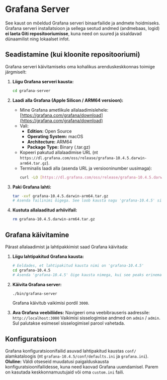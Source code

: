 # Grafana Server

See kaust on mõeldud Grafana serveri binaarfailide ja andmete hoidmiseks. Grafana serveri installatsioon ja sellega seotud andmed (andmebaas, logid) **ei laeta Giti repositooriumisse**, kuna need on suured ja sisaldavad dünaamilist ning lokaalset infot.

## Seadistamine (kui kloonite repositooriumi)

Grafana serveri käivitamiseks oma kohalikus arenduskeskkonnas toimige järgmiselt:

1.  **Liigu Grafana serveri kausta:**
    ```bash
    cd grafana-server
    ```

2.  **Laadi alla Grafana (Apple Silicon / ARM64 versioon):**
    * Mine Grafana ametlikule allalaadimislehele: [https://grafana.com/grafana/download](https://grafana.com/grafana/download)
    * Vali:
        * **Edition:** Open Source
        * **Operating System:** macOS
        * **Architecture:** ARM64
        * **Package Type:** Binary (.tar.gz)
    * Kopeeri pakutud allalaadimise URL (nt `https://dl.grafana.com/oss/release/grafana-10.4.5.darwin-arm64.tar.gz`).
    * Terminalis laadi alla (asenda URL ja versiooninumber uusimaga):
        ```bash
        curl -LO [https://dl.grafana.com/oss/release/grafana-10.4.5.darwin-arm64.tar.gz](https://dl.grafana.com/oss/release/grafana-10.4.5.darwin-arm64.tar.gz)
        ```

3.  **Paki Grafana lahti:**
    ```bash
    tar -xvf grafana-10.4.5.darwin-arm64.tar.gz
    # Asenda failinimi õigega. See loob kausta nagu 'grafana-10.4.5' siia kausta.
    ```

4.  **Kustuta allalaaditud arhiivifail:**
    ```bash
    rm grafana-10.4.5.darwin-arm64.tar.gz
    ```

## Grafana käivitamine

Pärast allalaadimist ja lahtipakkimist saad Grafana käivitada:

1.  **Liigu lahtipakitud Grafana kausta:**
    ```bash
    # Eeldades, et lahtipakitud kausta nimi on 'grafana-10.4.5'
    cd grafana-10.4.5
    # Asenda 'grafana-10.4.5' õige kausta nimega, kui see peaks erinema.
    ```

2.  **Käivita Grafana server:**
    ```bash
    ./bin/grafana-server
    ```
    Grafana käivitub vaikimisi pordil `3000`.

3.  **Ava Grafana veebiliides:**
    Navigeeri oma veebibrauseris aadressile: `http://localhost:3000`
    Vaikimisi sisselogimise andmed on `admin` / `admin`. Sul palutakse esimesel sisselogimisel parool vahetada.

## Konfiguratsioon

Grafana konfiguratsioonifailid asuvad lahtipakitud kaustas `conf/` alamkataloogis (nt `grafana-10.4.5/conf/defaults.ini` ja `grafana.ini`).
**Oluline:** Väldi otseseid muudatusi paigalduskausta konfiguratsioonifailidesse, kuna need kaovad Grafana uuendamisel. Parem on kasutada keskkonnamuutujaid või oma `custom.ini` faili.
